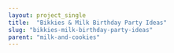 ```yaml
---
layout: project_single
title:  "Bikkies & Milk Birthday Party Ideas"
slug: "bikkies-milk-birthday-party-ideas"
parent: "milk-and-cookies"
---
```

 